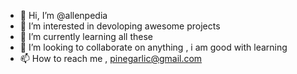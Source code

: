 - 👋 Hi, I’m @allenpedia
- 👀 I’m interested in devoloping awesome projects
- 🌱 I’m currently learning all these
- 💞️ I’m looking to collaborate on anything , i am good with learning
- 📫 How to reach me , pinegarlic@gmail.com

<!---
allenpedia/allenpedia is a ✨ special ✨ repository because its `README.md` (this file) appears on your GitHub profile.
You can click the Preview link to take a look at your changes.
--->
